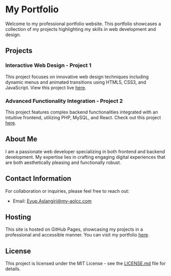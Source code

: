 # My Portfolio

Welcome to my professional portfolio website. This portfolio showcases a collection of my projects highlighting my skills in web development and design.

## Projects

### Interactive Web Design - Project 1
This project focuses on innovative web design techniques including dynamic menus and animated transitions using HTML5, CSS3, and JavaScript. View this project live [here](https://github.com/eyupaslangiri1).

### Advanced Functionality Integration - Project 2	
This project features complex backend functionalities integrated with an intuitive frontend, utilizing PHP, MySQL, and React. Check out this project [here](https://github.com/eyupaslangiri1).

## About Me

I am a passionate web developer specializing in both frontend and backend development. My expertise lies in crafting engaging digital experiences that are both aesthetically pleasing and functionally robust.

## Contact Information

For collaboration or inquiries, please feel free to reach out:
- Email: [Eyup.Aslangiri@my-aolcc.com](mailto:Eyup.Aslangiri@my-aolcc.com)

## Hosting

This site is hosted on GitHub Pages, showcasing my projects in a professional and accessible manner. You can visit my portfolio [here](https://github.com/eyupaslangiri1).

## License

This project is licensed under the MIT License - see the [LICENSE.md](LICENSE.md) file for details.
